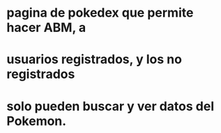 # pagina de pokedex que permite hacer ABM, a
# usuarios registrados, y los no registrados
# solo pueden buscar y ver datos del Pokemon. 